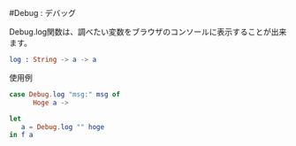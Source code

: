 #Debug : デバッグ

Debug.log関数は、調べたい変数をブラウザのコンソールに表示することが出来ます。

```elm
log : String -> a -> a
```

使用例

```elm
case Debug.log "msg:" msg of
      Hoge a ->
```

```elm
let
   a = Debug.log "" hoge
in f a

```
